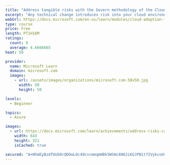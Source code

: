 ```yaml
---
title: "Address tangible risks with the Govern methodology of the Cloud Adoption Framework for Azure"
excerpt: "Any technical change introduces risk into your cloud environment. Learn how to evaluate those risks and implement guardrails to keep you safe as you adopt the cloud."
webUrl: https://docs.microsoft.com/en-us/learn/modules/cloud-adoption-framework-govern/
type: course
price: Free
length: PT1H16M
ratings:
  count: 9
  average: 4.6666665
heat: 50

provider:
  name: Microsoft Learn
  domain: microsoft.com
  images:
    - url: /assets/images/organizations/microsoft.com-50x50.jpg
      width: 50
      height: 50

levels:
  - Beginner

topics:
  - Azure

images:
  - url: https://docs.microsoft.com/learn/achievements/address-risks-caf-govern-social.png
    width: 643
    height: 321
    isCached: true

secured: "A+HhmEyBzdfUUb8rQDOwLOc49cvcmmqmHBk5WSHc8062iKGJPB1t7IVykcoUvQWtzGmbVOhedQ0Beu4dPEPSO9ms775vQo0yEkc+0vTS3NA6Wrza1rXFph/FJ92/mffZNJoVdprkcUpA4bBTyPTwOerSPd8+Eed9JqzEkaqcSJ9WC1dhpHfT0R5kiQE3Y69XlivAa3wj9IOH7qB8nyaYs0lEt2CL14bWWu1muLYVWwBsnrkX9wGVuHkmuxdN2z5axXCzAyJrUcHA3BfbT9XqdLi7qNA1xIVxOFk0E++OVc1boqM8A7m6FR6XBJ/LN6M17ZC9PS8jo//aQ0BpXmEF+kbD/7RWW/6Yb0H6RL4vfNJFak0hqPWfeQTJ5dwJg8wrIZrSSh/1qx6PjQKHZnJIZk6E6ebqN54XfTSA+EZafuM=;j+T0hnrK1FNMs94CTQzvjg=="
---
```


